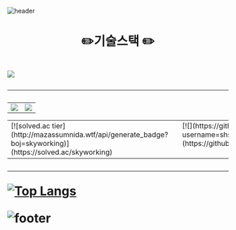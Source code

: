 
![header](https://capsule-render.vercel.app/api?type=wave&color=auto&height=400&section=header&text=shshun&fontSize=90)

<h1 align="center">✏️기술스택 ✏️ <h1>

<img src="https://img.shields.io/badge/Python-3766AB?style=flat-square&logo=Python&logoColor=white"/></a>

* * *

<table>
  <tr>
    <td valign="top">
    <a href="https://solved.ac/skyworking/" target="_blank">
    <img src="http://mazassumnida.wtf/api/generate_badge?boj=skyworking"/>
    </a>
    </td>
    <td valign="top">
    <a href="https://github.com/shshun/github-readme-stats" target="_blank">
    <img src="https://github-readme-stats.vercel.app/api?username=shshun&show_icons=true&theme=radical"/>
    </a>
    </td>
  </tr>
</table>


<table>
  <tr>
 <td valign="top"> 
 [![solved.ac tier](http://mazassumnida.wtf/api/generate_badge?boj=skyworking)](https://solved.ac/skyworking) 
 <td>

 <td valign="top"> 
 [![](https://github-readme-stats.vercel.app/api?username=shshun&show_icons=true&theme=radical)](https://github.com/shshun/github-readme-stats) 
 <td>
  </tr>
</table>

* * *

[![Top Langs](https://github-readme-stats.vercel.app/api/top-langs/?username=shshun&layout=compact)](https://github.com/shshun/github-readme-stats)


![footer](https://capsule-render.vercel.app/api?section=footer)


